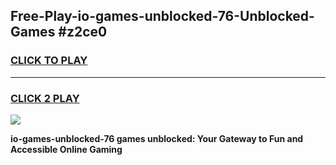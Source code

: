 
## Free-Play-io-games-unblocked-76-Unblocked-Games #z2ce0
<h3>
<a href="https://news.freeplayer.one?title=io-games-unblocked-76&ref=8M">CLICK TO PLAY</a></h3>
<hr>

<h3>
<a href="https://news.freeplayer.one?title=io-games-unblocked-76&ref=8M">CLICK 2 PLAY</a>
  
</h3>

<a href="https://news.freeplayer.one?title=io-games-unblocked-76&ref=8M"><img src="https://clearcache.store/games.png"></a>


**io-games-unblocked-76 games unblocked: Your Gateway to Fun and Accessible Online Gaming**

